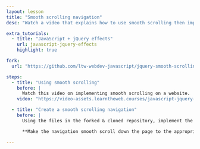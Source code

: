 ```yaml
---
layout: lesson
title: "Smooth scrolling navigation"
desc: "Watch a video that explains how to use smooth scrolling then implement it on a pre-made website navigation."

extra_tutorials:
  - title: "JavaScript + jQuery effects"
    url: javascript-jquery-effects
    highlight: true

fork:
  url: "https://github.com/ltw-webdev-javascript/jquery-smooth-scrolling-navigation/fork"

steps:
  - title: "Using smooth scrolling"
    before: |
      Watch this video on implementing smooth scrolling on a website.
    video: "https://video-assets.learntheweb.courses/javascript-jquery-effects/3-scrolling-animation.mp4"

  - title: "Create a smooth scrolling navigation"
    before: |
      Using the files in the forked & cloned repository, implement the necessary JavaScript to make it smooth scroll.

      **Make the navigation smooth scroll down the page to the appropriate sections.**

---
```

